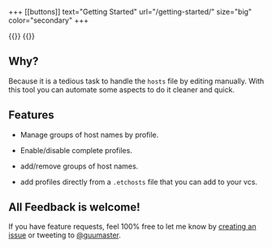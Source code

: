 +++
[[buttons]]
text="Getting Started"
url="/getting-started/"
size="big"
color="secondary"
+++

{{<github-button repo="guumaster/hostctl" >}}
{{<github-button repo="guumaster/hostctl" type="fork" >}}
## Why?

Because it is a tedious task to handle the `hosts` file by editing manually. 
With this tool you can automate some aspects to do it cleaner and quick. 


## Features
  
  * Manage groups of host names by profile.
  
  * Enable/disable complete profiles.
  
  * add/remove groups of host names.
  
  * add profiles directly from a `.etchosts` file that you can add to your vcs.


## All Feedback is welcome!

If you have feature requests, feel 100% free to let me know by [creating an issue](https://github.com/guumaster/hostctl/issues) 
or tweeting to [@guumaster](https://twitter.com/guumaster).
